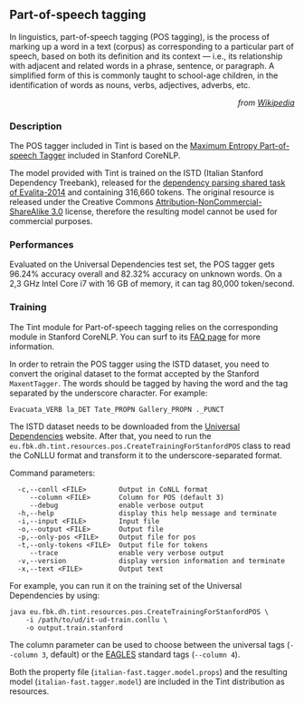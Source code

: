 ## Part-of-speech tagging

In linguistics, part-of-speech tagging (POS tagging), is the process of marking up a word in a text (corpus) as
corresponding to a particular part of speech, based on both its definition and its context — i.e., its relationship
with adjacent and related words in a phrase, sentence, or paragraph.
A simplified form of this is commonly taught to school-age children, in the identification of words as nouns, verbs,
adjectives, adverbs, etc.

<p align='right'><em>from <a href='https://en.wikipedia.org/wiki/Part-of-speech_tagging'>Wikipedia</a></em></p>

### Description

The POS tagger included in Tint is based on the
[Maximum Entropy Part-of-speech Tagger](http://nlp.stanford.edu/software/tagger.shtml) included in Stanford CoreNLP.

The model provided with Tint is trained on the ISTD (Italian Stanford Dependency Treebank), released for the
[dependency parsing shared task of Evalita-2014](http://www.evalita.it/2014/tasks/dep_par4IE) and containing 316,660
tokens.
The original resource is released under the Creative Commons
[Attribution-NonCommercial-ShareAlike 3.0](https://creativecommons.org/licenses/by-nc-sa/3.0/) license, therefore
the resulting model cannot be used for commercial purposes.

### Performances

Evaluated on the Universal Dependencies test set, the POS tagger gets 96.24% accuracy overall and 82.32% accuracy
on unknown words.
On a 2,3 GHz Intel Core i7 with 16 GB of memory, it can tag 80,000 token/second.

### Training

The Tint module for Part-of-speech tagging relies on the corresponding module in Stanford CoreNLP.
You can surf to its [FAQ page](http://nlp.stanford.edu/software/pos-tagger-faq.shtml) for more information.

In order to retrain the POS tagger using the ISTD dataset, you need to convert the original dataset to the format
accepted by the Stanford `MaxentTagger`.
The words should be tagged by having the word and the tag separated by the underscore character.
For example:

```
Evacuata_VERB la_DET Tate_PROPN Gallery_PROPN ._PUNCT
```

The ISTD dataset needs to be downloaded from the
[Universal Dependencies](http://universaldependencies.org/) website.
After that, you need to run the `eu.fbk.dh.tint.resources.pos.CreateTrainingForStanfordPOS` class to read the
CoNLLU format and transform it to the underscore-separated format.

Command parameters:

```
  -c,--conll <FILE>        Output in CoNLL format
     --column <FILE>       Column for POS (default 3)
     --debug               enable verbose output
  -h,--help                display this help message and terminate
  -i,--input <FILE>        Input file
  -o,--output <FILE>       Output file
  -p,--only-pos <FILE>     Output file for pos
  -t,--only-tokens <FILE>  Output file for tokens
     --trace               enable very verbose output
  -v,--version             display version information and terminate
  -x,--text <FILE>         Output text
```

For example, you can run it on the training set of the Universal Dependencies by using:

```
java eu.fbk.dh.tint.resources.pos.CreateTrainingForStanfordPOS \
    -i /path/to/ud/it-ud-train.conllu \
    -o output.train.stanford
```

The column parameter can be used to choose between the universal tags (`--column 3`, default) or the
[EAGLES](http://www.ilc.cnr.it/EAGLES96/home.html) standard tags (`--column 4`).

Both the property file (`italian-fast.tagger.model.props`) and the resulting model (`italian-fast.tagger.model`) are
included in the Tint distribution as resources.
